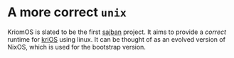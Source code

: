 # A more correct `unix`

KriomOS is slated to be the first [sajban](github.com/sajban/aski) project. It aims
to provide a *correct* runtime for [kriOS](github.com/sajban/kriOS) using linux. It
can be thought of as an evolved version of NixOS, which is used for the
bootstrap version.

